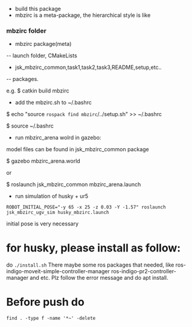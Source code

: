 - build this package
- mbzirc is a meta-package, the hierarchical style is like

###  mbzirc folder

- mbzirc package(meta)

-- launch folder, CMakeLists

- jsk_mbzirc_common,task1,task2,task3,README,setup,etc..

-- packages.


e.g. $ catkin build mbzirc


- add the mbzirc.sh to ~/.bashrc

$ echo "source `rospack find mbzirc`/../setup.sh" >> ~/.bashrc

$ source ~/.bashrc


- run mbzirc_arena wolrd in gazebo:

model files can be found in jsk_mbzirc_common package

$ gazebo mbzirc_arena.world

or 

$ roslaunch jsk_mbzirc_common mbzirc_arena.launch

- run simulation of husky + ur5 

`ROBOT_INITIAL_POSE="-y 65 -x 25 -z 0.03 -Y -1.57" roslaunch jsk_mbzirc_ugv_sim husky_mbzirc.launch`

initial pose is very necessary 

# for husky, please install as follow:
do `./install.sh` 
There maybe some ros packages that needed, like 
ros-indigo-moveit-simple-controller-manager 
ros-indigo-pr2-controller-manager 
and etc. Plz follow the error message and do apt install.


# Before push do 
`find . -type f -name '*~' -delete`

